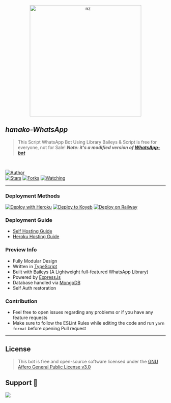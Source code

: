 <p align="center">
<img src="https://telegra.ph/file/00cd8aab140b876136c58.jpg" alt="nz" width="350"/>
</p>

## ***hanako-WhatsApp***
> This Script WhatsApp Bot Using Library Baileys & Script is free for everyone, not for Sale!
> ***Note: it's a modified version of [WhatsApp-bot](https://github.com/LuckyYam/WhatsApp-bot)***
</br>

<a href="https://github.com/Elbarto2m/"><img title="Author" src="https://img.shields.io/badge/Author-Elbarto-blue.svg?color=54aeff&style=for-the-badge&logo=github" /></a>  
<a href="https://github.com/Elbarto2m/Hanako"><img title="Stars" src="https://img.shields.io/github/stars/Elbarto2m/Hanako?color=54aeff&style=flat-square" /></a>
<a href="https://github.com/Elbarto2m/Hanako/network/members"><img title="Forks" src="https://img.shields.io/github/forks/Elbarto2m/Hanako?color=54aeff&style=flat-square" /></a>
<a href="https://github.com/Elbarto2m/Hanako/watchers"><img title="Watching" src="https://img.shields.io/github/watchers/Elbarto2m/Hanako?label=watchers&color=54aeff&style=flat-square" /></a> <br>

---

### Deployment Methods 
[![Deploy with Heroku](https://www.herokucdn.com/deploy/button.svg "Deploy with Heroku")](https://heroku.com/deploy?template=https://github.com/AliAryanTech/Chisato-WhatsApp/blob/master/ "Deploy with Heroku")
[![Deploy to Koyeb](https://www.koyeb.com/static/images/deploy/button.svg)](https://app.koyeb.com/apps/deploy?type=docker&image=quay.io/toshi-san001/koyeb-auto-install:main&env%5BPORT%5D=8000&env%5BPREFIX%5D&&env%5BMONGODB%5D&&env%MODS%5D&name=Chisato-WhatsApp)
[![Deploy on Railway](https://railway.app/button.svg)](https://railway.app/new/template/3j9GNw?referralCode=TE7efK)

### Deployment Guide
- [Self Hosting Guide](https://github.com/AliAryanTech/Chisato-WhatsApp/blob/master/Self-Hosting-Guide.md)
- [Heroku Hosting Guide](https://github.com/AliAryanTech/Chisato-WhatsApp/blob/master/Heroku-Hosting-Guide.md)

### Preview Info
- Fully Modular Design </br>
- Written in [TypeScript](https://www.typescriptlang.org/)
- Built with [Baileys](https://github.com/adiwajshing/baileys) (A Lightweight full-featured WhatsApp Library)
- Powered by [ExpressJs](https://expressjs.com/) </br>
- Database handled via [MongoDB](https://www.mongodb.com/) </br>
- Self Auth restoration </br>

### Contribution
- Feel free to open issues regarding any problems or if you have any feature requests 
- Make sure to follow the ESLint Rules while editing the code and run `yarn format` before opening Pull request 

--- 

## License

> This bot is free and open-source software licensed under the [GNU Affero General Public License v3.0](https://github.com/AliAryanTech/Chisato-WhatsApp/blob/master/LICENSE)

## Support 🍪

<a href="https://chat.whatsapp.com/LX8hIhV1xNQESwr5n2wUK2">
  <img src="https://img.shields.io/badge/Support_Group-0a0a0a?style=for-the-badge&logo=whatsapp&logoColor=white">
</a>

</br>
